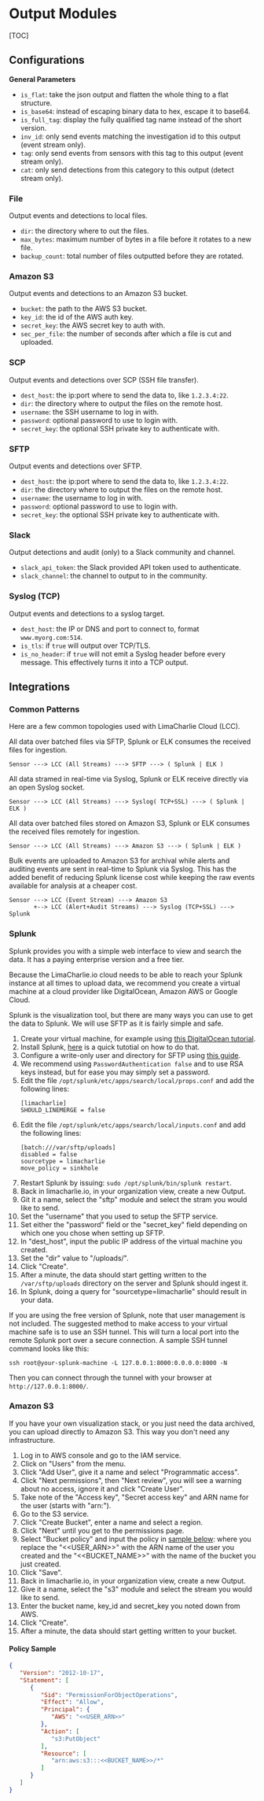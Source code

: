 # Output Modules

[TOC]

## Configurations

**General Parameters**
* `is_flat`: take the json output and flatten the whole thing to a flat structure.
* `is_base64`: instead of escaping binary data to hex, escape it to base64.
* `is_full_tag`: display the fully qualified tag name instead of the short version.
* `inv_id`: only send events matching the investigation id to this output (event stream only).
* `tag`: only send events from sensors with this tag to this output (event stream only).
* `cat`: only send detections from this category to this output (detect stream only).

### File
Output events and detections to local files.

* `dir`: the directory where to out the files.
* `max_bytes`: maximum number of bytes in a file before it rotates to a new file.
* `backup_count`: total number of files outputted before they are rotated.

### Amazon S3
Output events and detections to an Amazon S3 bucket.

* `bucket`: the path to the AWS S3 bucket.
* `key_id`:  the id of the AWS auth key.
* `secret_key`: the AWS secret key to auth with.
* `sec_per_file`: the number of seconds after which a file is cut and uploaded.

### SCP
Output events and detections over SCP (SSH file transfer).

* `dest_host`: the ip:port where to send the data to, like `1.2.3.4:22`.
* `dir`: the directory where to output the files on the remote host.
* `username`: the SSH username to log in with.
* `password`: optional password to use to login with.
* `secret_key`: the optional SSH private key to authenticate with.

### SFTP
Output events and detections over SFTP.

* `dest_host`: the ip:port where to send the data to, like `1.2.3.4:22`.
* `dir`: the directory where to output the files on the remote host.
* `username`: the username to log in with.
* `password`: optional password to use to login with.
* `secret_key`: the optional SSH private key to authenticate with.

### Slack
Output detections and audit (only) to a Slack community and channel.

* `slack_api_token`: the Slack provided API token used to authenticate.
* `slack_channel`: the channel to output to in the community.

### Syslog (TCP)
Output events and detections to a syslog target.

* `dest_host`: the IP or DNS and port to connect to, format `www.myorg.com:514`.
* `is_tls`: if `true` will output over TCP/TLS.
* `is_no_header`: if `true` will not emit a Syslog header before every message. This effectively turns it into a TCP output.

## Integrations

### Common Patterns
Here are a few common topologies used with LimaCharlie Cloud (LCC).

All data over batched files via SFTP, Splunk or ELK consumes the received files for ingestion.
```
Sensor ---> LCC (All Streams) ---> SFTP ---> ( Splunk | ELK )
```

All data stramed in real-time via Syslog, Splunk or ELK receive directly via an open Syslog socket.
```
Sensor ---> LCC (All Streams) ---> Syslog( TCP+SSL) ---> ( Splunk | ELK )
```

All data over batched files stored on Amazon S3, Splunk or ELK consumes the received files remotely for ingestion.
```
Sensor ---> LCC (All Streams) ---> Amazon S3 ---> ( Splunk | ELK )
```

Bulk events are uploaded to Amazon S3 for archival while alerts and auditing events are sent in real-time to Splunk via Syslog.
This has the added benefit of reducing Splunk license cost while keeping the raw events available for analysis at a cheaper cost.
```
Sensor ---> LCC (Event Stream) ---> Amazon S3
       +--> LCC (Alert+Audit Streams) ---> Syslog (TCP+SSL) ---> Splunk
```

### Splunk
Splunk provides you with a simple web interface to view and search the data. 
It has a paying enterprise version and a free tier.

Because the LimaCharlie.io cloud needs to be able to reach your Splunk instance at all times to upload data, we recommend
you create a virtual machine at a cloud provider like DigitalOcean, Amazon AWS or Google Cloud.

Splunk is the visualization tool, but there are many ways you can use to get the data to Splunk. We will use SFTP as it
is fairly simple and safe.

1. Create your virtual machine, for example using [this DigitalOcean tutorial](https://www.digitalocean.com/community/tutorials/how-to-create-your-first-digitalocean-droplet).
1. Install Splunk, [here](https://medium.com/@smurf3r5/splunk-enterprise-on-digital-ocean-ubuntu-16-x-95c31c7e7e2c) is a quick tutotial on how to do that.
1. Configure a write-only user and directory for SFTP using [this guide](https://www.digitalocean.com/community/tutorials/how-to-enable-sftp-without-shell-access-on-ubuntu-16-04).
  1. We recommend using `PasswordAuthentication false` and to use RSA keys instead, but for ease you may simply set a password.
1. Edit the file `/opt/splunk/etc/apps/search/local/props.conf` and add the following lines:
    ```
    [limacharlie]
    SHOULD_LINEMERGE = false
    ```
1. Edit the file `/opt/splunk/etc/apps/search/local/inputs.conf` and add the following lines:
    ```
    [batch:///var/sftp/uploads]
    disabled = false
    sourcetype = limacharlie
    move_policy = sinkhole
    ```
1. Restart Splunk by issuing: `sudo /opt/splunk/bin/splunk restart`.
1. Back in limacharlie.io, in your organization view, create a new Output.
1. Git it a name, select the "sftp" module and select the stram you would like to send.
1. Set the "username" that you used to setup the SFTP service.
1. Set either the "password" field or the "secret_key" field depending on which one you chose when setting up SFTP.
1. In "dest_host", input the public IP address of the virtual machine you created.
1. Set the "dir" value to "/uploads/".
1. Click "Create".
1. After a minute, the data should start getting written to the `/var/sftp/uploads` directory on the server and Splunk should ingest it.
1. In Splunk, doing a query for "sourcetype=limacharlie" should result in your data.

If you are using the free version of Splunk, note that user management is not included. The suggested method to make
access to your virtual machine safe is to use an SSH tunnel. This will turn a local port into the remote Splunk port
over a secure connection. A sample SSH tunnel command looks like this:
```
ssh root@your-splunk-machine -L 127.0.0.1:8000:0.0.0.0:8000 -N
```
Then you can connect through the tunnel with your browser at `http://127.0.0.1:8000/`.

### Amazon S3
If you have your own visualization stack, or you just need the data archived, you can upload
directly to Amazon S3. This way you don't need any infrastructure.

1. Log in to AWS console and go to the IAM service.
1. Click on "Users" from the menu.
1. Click "Add User", give it a name and select "Programmatic access".
1. Click "Next permissions", then "Next review", you will see a warning about no access, ignore it and click "Create User".
1. Take note of the "Access key", "Secret access key" and ARN name for the user (starts with "arn:").
1. Go to the S3 service.
1. Click "Create Bucket", enter a name and select a region.
1. Click "Next" until you get to the permissions page.
1. Select "Bucket policy" and input the policy in [sample below](#policy-sample):
    where you replace the "<<USER_ARN>>" with the ARN name of the user you created and the "<<BUCKET_NAME>>" with the
    name of the bucket you just created.
1. Click "Save".
1. Back in limacharlie.io, in your organization view, create a new Output.
1. Give it a name, select the "s3" module and select the stream you would like to send.
1. Enter the bucket name, key_id and secret_key you noted down from AWS.
1. Click "Create".
1. After a minute, the data should start getting written to your bucket.

#### Policy Sample
```json
{
   "Version": "2012-10-17",
   "Statement": [
      {
         "Sid": "PermissionForObjectOperations",
         "Effect": "Allow",
         "Principal": {
            "AWS": "<<USER_ARN>>"
         },
         "Action": [
            "s3:PutObject"
         ],
         "Resource": [
            "arn:aws:s3:::<<BUCKET_NAME>>/*"
         ]
      }
   ]
}
```